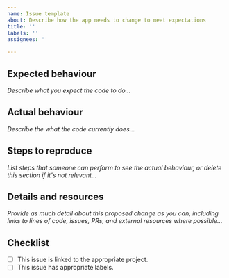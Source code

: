 ```yaml
---
name: Issue template
about: Describe how the app needs to change to meet expectations
title: ''
labels: ''
assignees: ''

---
```


## Expected behaviour

_Describe what you expect the code to do..._

## Actual behaviour

_Describe the what the code currently does..._

## Steps to reproduce

_List steps that someone can perform to see the actual behaviour, or delete this section if it's not relevant..._

## Details and resources

_Provide as much detail about this proposed change as you can, including links to lines of code, issues, PRs, and external resources where possible..._

## Checklist

- [ ] This issue is linked to the appropriate project.
- [ ] This issue has appropriate labels.

